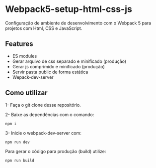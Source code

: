 # Webpack5-setup-html-css-js

Configuração de ambiente de desenvolvimento com o Webpack 5 para projetos com Html, CSS e JavaScript.

## Features

- ES modules
- Gerar arquivo de css separado e minificado (produção)
- Gerar js comprimido e minificado (produção)
- Servir pasta public de forma estática
- Wepack-dev-server

## Como utilizar

1- Faça o git clone desse repositório.

2- Baixe as dependências com o comando:

```
npm i
```

3- Inicie o webpack-dev-server com:

```
npm run dev
```

Para gerar o código para produção (build) utilize:

```
npm run build
```
